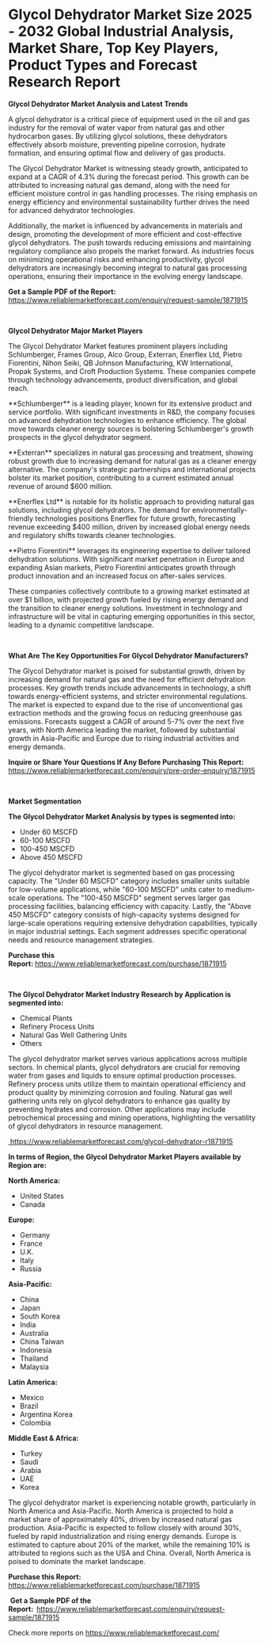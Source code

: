 <p><h1>Glycol Dehydrator Market Size 2025 - 2032 Global Industrial Analysis, Market Share, Top Key Players, Product Types and Forecast Research Report</h1></p><p><strong>Glycol Dehydrator Market Analysis and Latest Trends</strong></p>
<p><p>A glycol dehydrator is a critical piece of equipment used in the oil and gas industry for the removal of water vapor from natural gas and other hydrocarbon gases. By utilizing glycol solutions, these dehydrators effectively absorb moisture, preventing pipeline corrosion, hydrate formation, and ensuring optimal flow and delivery of gas products. </p><p>The Glycol Dehydrator Market is witnessing steady growth, anticipated to expand at a CAGR of 4.3% during the forecast period. This growth can be attributed to increasing natural gas demand, along with the need for efficient moisture control in gas handling processes. The rising emphasis on energy efficiency and environmental sustainability further drives the need for advanced dehydrator technologies.</p><p>Additionally, the market is influenced by advancements in materials and design, promoting the development of more efficient and cost-effective glycol dehydrators. The push towards reducing emissions and maintaining regulatory compliance also propels the market forward. As industries focus on minimizing operational risks and enhancing productivity, glycol dehydrators are increasingly becoming integral to natural gas processing operations, ensuring their importance in the evolving energy landscape.</p></p>
<p><strong>Get a Sample PDF of the Report:&nbsp;</strong> <a href="https://www.reliablemarketforecast.com/enquiry/request-sample/1871915?utm_campaign=3307&utm_medium=2&utm_source=Github&utm_content=ia&utm_term=08042025&utm_id=glycol-dehydrator">https://www.reliablemarketforecast.com/enquiry/request-sample/1871915</a></p>
<p>&nbsp;</p>
<p><strong>Glycol Dehydrator Major Market Players</strong></p>
<p><p>The Glycol Dehydrator Market features prominent players including Schlumberger, Frames Group, Alco Group, Exterran, Enerflex Ltd, Pietro Fiorentini, Nihon Seiki, QB Johnson Manufacturing, KW International, Propak Systems, and Croft Production Systems. These companies compete through technology advancements, product diversification, and global reach.</p><p>**Schlumberger** is a leading player, known for its extensive product and service portfolio. With significant investments in R&D, the company focuses on advanced dehydration technologies to enhance efficiency. The global move towards cleaner energy sources is bolstering Schlumberger's growth prospects in the glycol dehydrator segment.</p><p>**Exterran** specializes in natural gas processing and treatment, showing robust growth due to increasing demand for natural gas as a cleaner energy alternative. The company's strategic partnerships and international projects bolster its market position, contributing to a current estimated annual revenue of around $600 million.</p><p>**Enerflex Ltd** is notable for its holistic approach to providing natural gas solutions, including glycol dehydrators. The demand for environmentally-friendly technologies positions Enerflex for future growth, forecasting revenue exceeding $400 million, driven by increased global energy needs and regulatory shifts towards cleaner technologies.</p><p>**Pietro Fiorentini** leverages its engineering expertise to deliver tailored dehydration solutions. With significant market penetration in Europe and expanding Asian markets, Pietro Fiorentini anticipates growth through product innovation and an increased focus on after-sales services.</p><p>These companies collectively contribute to a growing market estimated at over $1 billion, with projected growth fueled by rising energy demand and the transition to cleaner energy solutions. Investment in technology and infrastructure will be vital in capturing emerging opportunities in this sector, leading to a dynamic competitive landscape.</p></p>
<p>&nbsp;</p>
<p><strong>What Are The Key Opportunities For Glycol Dehydrator Manufacturers?</strong></p>
<p><p>The Glycol Dehydrator market is poised for substantial growth, driven by increasing demand for natural gas and the need for efficient dehydration processes. Key growth trends include advancements in technology, a shift towards energy-efficient systems, and stricter environmental regulations. The market is expected to expand due to the rise of unconventional gas extraction methods and the growing focus on reducing greenhouse gas emissions. Forecasts suggest a CAGR of around 5-7% over the next five years, with North America leading the market, followed by substantial growth in Asia-Pacific and Europe due to rising industrial activities and energy demands.</p></p>
<p><strong>Inquire or Share Your Questions If Any Before Purchasing This Report:</strong> <a href="https://www.reliablemarketforecast.com/enquiry/pre-order-enquiry/1871915?utm_campaign=3307&utm_medium=2&utm_source=Github&utm_content=ia&utm_term=08042025&utm_id=glycol-dehydrator">https://www.reliablemarketforecast.com/enquiry/pre-order-enquiry/1871915</a></p>
<p>&nbsp;</p>
<p><strong>Market Segmentation</strong></p>
<p><strong>The Glycol Dehydrator Market Analysis by types is segmented into:</strong></p>
<p><ul><li>Under 60 MSCFD</li><li>60-100 MSCFD</li><li>100-450 MSCFD</li><li>Above 450 MSCFD</li></ul></p>
<p><p>The glycol dehydrator market is segmented based on gas processing capacity. The "Under 60 MSCFD" category includes smaller units suitable for low-volume applications, while "60-100 MSCFD" units cater to medium-scale operations. The "100-450 MSCFD" segment serves larger gas processing facilities, balancing efficiency with capacity. Lastly, the "Above 450 MSCFD" category consists of high-capacity systems designed for large-scale operations requiring extensive dehydration capabilities, typically in major industrial settings. Each segment addresses specific operational needs and resource management strategies.</p></p>
<p><strong>Purchase this Report:&nbsp;</strong><a href="https://www.reliablemarketforecast.com/purchase/1871915?utm_campaign=3307&utm_medium=2&utm_source=Github&utm_content=ia&utm_term=08042025&utm_id=glycol-dehydrator">https://www.reliablemarketforecast.com/purchase/1871915</a></p>
<p>&nbsp;</p>
<p><strong>The Glycol Dehydrator Market Industry Research by Application is segmented into:</strong></p>
<p><ul><li>Chemical Plants</li><li>Refinery Process Units</li><li>Natural Gas Well Gathering Units</li><li>Others</li></ul></p>
<p><p>The glycol dehydrator market serves various applications across multiple sectors. In chemical plants, glycol dehydrators are crucial for removing water from gases and liquids to ensure optimal production processes. Refinery process units utilize them to maintain operational efficiency and product quality by minimizing corrosion and fouling. Natural gas well gathering units rely on glycol dehydrators to enhance gas quality by preventing hydrates and corrosion. Other applications may include petrochemical processing and mining operations, highlighting the versatility of glycol dehydrators in resource management.</p></p>
<p><a href="https://www.reliablemarketforecast.com/glycol-dehydrator-r1871915?utm_campaign=3307&utm_medium=2&utm_source=Github&utm_content=ia&utm_term=08042025&utm_id=glycol-dehydrator">&nbsp;https://www.reliablemarketforecast.com/glycol-dehydrator-r1871915</a></p>
<p><strong>In terms of Region, the Glycol Dehydrator Market Players available by Region are:</strong></p>
<p>
    <p> <strong> North America: </strong>
        <ul>
            <li>United States</li>
            <li>Canada</li>
        </ul>
        </p> 
    <p> <strong> Europe: </strong>
        <ul>
            <li>Germany</li>
            <li>France</li>
            <li>U.K.</li>
            <li>Italy</li>
            <li>Russia</li>
        </ul>
        </p> 
    <p> <strong> Asia-Pacific: </strong>
        <ul>
            <li>China</li>
            <li>Japan</li>
            <li>South Korea</li>
            <li>India</li>
            <li>Australia</li>
            <li>China Taiwan</li>
            <li>Indonesia</li>
            <li>Thailand</li>
            <li>Malaysia</li>
        </ul>
        </p> 
    <p> <strong> Latin America: </strong>
        <ul>
            <li>Mexico</li>
            <li>Brazil</li>
            <li>Argentina Korea</li>
            <li>Colombia</li>
        </ul>
        </p> 
    <p> <strong> Middle East & Africa: </strong>
        <ul>
            <li>Turkey</li>
            <li>Saudi</li>
            <li>Arabia</li>
            <li>UAE</li>
            <li>Korea</li>
        </ul>
    </p>
    </p>
<p><p>The glycol dehydrator market is experiencing notable growth, particularly in North America and Asia-Pacific. North America is projected to hold a market share of approximately 40%, driven by increased natural gas production. Asia-Pacific is expected to follow closely with around 30%, fueled by rapid industrialization and rising energy demands. Europe is estimated to capture about 20% of the market, while the remaining 10% is attributed to regions such as the USA and China. Overall, North America is poised to dominate the market landscape.</p></p>
<p><strong>Purchase this Report: </strong><a href="https://www.reliablemarketforecast.com/purchase/1871915?utm_campaign=3307&utm_medium=2&utm_source=Github&utm_content=ia&utm_term=08042025&utm_id=glycol-dehydrator">https://www.reliablemarketforecast.com/purchase/1871915</a></p>
<p>&nbsp;<strong>Get a Sample PDF of the Report:&nbsp;&nbsp;</strong><a href="https://www.reliablemarketforecast.com/enquiry/request-sample/1871915?utm_campaign=3307&utm_medium=2&utm_source=Github&utm_content=ia&utm_term=08042025&utm_id=glycol-dehydrator">https://www.reliablemarketforecast.com/enquiry/request-sample/1871915</a></p>
<p><strong></strong></p>
<p>Check more reports on <a href="https://www.reliablemarketforecast.com/?utm_campaign=3307&utm_medium=2&utm_source=Github&utm_content=ia&utm_term=08042025&utm_id=glycol-dehydrator">https://www.reliablemarketforecast.com/</a></p>